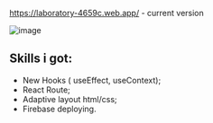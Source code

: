 https://laboratory-4659c.web.app/ - current version

![image](https://user-images.githubusercontent.com/42649735/174448656-ad53ae86-72a8-4bc5-865f-faba7d485bdc.png)

## Skills i got:
- New Hooks ( useEffect, useContext);
- React Route;
- Adaptive layout html/css;
- Firebase deploying.
